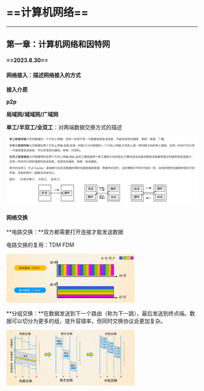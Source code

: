 # ==计算机网络==

---

## 第一章：计算机网络和因特网

#### ==2023.8.30==

#### 网络接入：描述网络接入的方式

**接入介质**

**p2p**

**局域网/城域网/广域网**

**单工/半双工/全双工**：对两端数据交换方式的描述

![image-20230830170143664](./assets/image-20230830170143664.png)

#### 网络交换

**电路交换：**双方都需要打开连接才能发送数据

电路交换的复用：TDM FDM

<img src="./assets/image-20230830170704702.png" alt="image-20230830170704702" style="zoom: 33%;" />

**分组交换：**在数据发送到下一个路由（称为下一跳），最后发送到终点端。数据可以切分为更多的组，提升容错率，但同时交换协议会更加复杂。

<img src="./assets/image-20230830170915628.png" alt="image-20230830170915628" style="zoom: 33%;" />